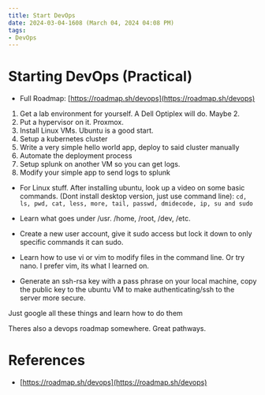 ```yaml
---
title: Start DevOps
date: 2024-03-04-1608 (March 04, 2024 04:08 PM)
tags: 
- DevOps
---
```

# Starting DevOps (Practical)
- Full Roadmap: [https://roadmap.sh/devops](https://roadmap.sh/devops)

1. Get a lab environment for yourself. A Dell Optiplex will do. Maybe 2.
2. Put a hypervisor on it. Proxmox.
3. Install Linux VMs. Ubuntu is a good start.
4. Setup a kubernetes cluster
5. Write a very simple hello world app, deploy to said cluster manually
6. Automate the deployment process
7. Setup splunk on another VM so you can get logs.
8. Modify your simple app to send logs to splunk

- For Linux stuff. After installing ubuntu, look up a video on some basic commands. (Dont install desktop version, just use command line):
`cd, ls, pwd, cat, less, more, tail, passwd, dmidecode, ip, su and sudo`

- Learn what goes under /usr. /home, /root, /dev, /etc.

- Create a new user account, give it sudo access but lock it down to only specific commands it can sudo.

- Learn how to use vi or vim to modify files in the command line. Or try nano. I prefer vim, its what I learned on.

- Generate an ssh-rsa key with a pass phrase on your local machine, copy the public key to the ubuntu VM to make authenticating/ssh to the server more secure.

Just google all these things and learn how to do them

Theres also a devops roadmap somewhere. Great pathways.

# References
- [https://roadmap.sh/devops](https://roadmap.sh/devops)
